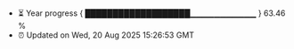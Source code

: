 - ⏳ Year progress { ███████████████████▁▁▁▁▁▁▁▁▁▁▁ } 63.46 %
- ⏰ Updated on Wed, 20 Aug 2025 15:26:53 GMT

